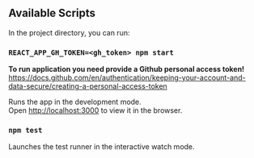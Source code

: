 ## Available Scripts

In the project directory, you can run:

### `REACT_APP_GH_TOKEN=<gh_token> npm start`

**To run application you need provide a Github personal access token!**
https://docs.github.com/en/authentication/keeping-your-account-and-data-secure/creating-a-personal-access-token


Runs the app in the development mode.\
Open [http://localhost:3000](http://localhost:3000) to view it in the browser.

### `npm test`

Launches the test runner in the interactive watch mode.
